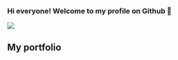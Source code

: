 ### Hi everyone! Welcome to my profile on Github 👋

![](https://tatiana-vasquez.github.io/web-tati/)

## My portfolio
[ ](https://tatiana-vasquez.github.io/my_portfolio-2.0/#page-top)

<!--
**Tatiana-vasquez/Tatiana-vasquez** is a ✨ _special_ ✨ repository because its `README.md` (this file) appears on your GitHub profile.

Here are some ideas to get you started:

- 🔭 I’m currently working on ...
- 🌱 I’m currently learning ...
- 👯 I’m looking to collaborate on ...
- 🤔 I’m looking for help with ...
- 💬 Ask me about ...
- 📫 How to reach me: ...
- 😄 Pronouns: ...
- ⚡ Fun fact: ...
-->
